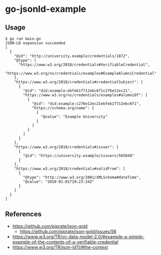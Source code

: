 # go-jsonld-example

## Usage

```
$ go run main.go
JSON-LD expansion succeeded
[
  {
    "@id": "http://university.example/credentials/1872",
    "@type": [
      "https://www.w3.org/2018/credentials#VerifiableCredential",
      "https://www.w3.org/ns/credentials/examples#ExampleAlumniCredential"
    ],
    "https://www.w3.org/2018/credentials#credentialSubject": [
      {
        "@id": "did:example:ebfeb1f712ebc6f1c276e12ec21",
        "https://www.w3.org/ns/credentials/examples#alumniOf": [
          {
            "@id": "did:example:c276e12ec21ebfeb1f712ebc6f1",
            "https://schema.org/name": [
              {
                "@value": "Example University"
              }
            ]
          }
        ]
      }
    ],
    "https://www.w3.org/2018/credentials#issuer": [
      {
        "@id": "https://university.example/issuers/565049"
      }
    ],
    "https://www.w3.org/2018/credentials#validFrom": [
      {
        "@type": "http://www.w3.org/2001/XMLSchema#dateTime",
        "@value": "2010-01-01T19:23:24Z"
      }
    ]
  }
]
```

## References
- https://github.com/piprate/json-gold
  - https://github.com/piprate/json-gold/issues/56
- https://www.w3.org/TR/vc-data-model-2.0/#example-a-simple-example-of-the-contents-of-a-verifiable-credential
- https://www.w3.org/TR/json-ld11/#the-context
